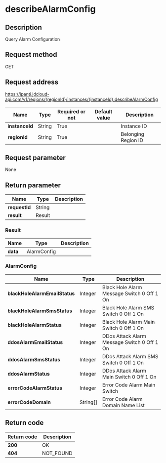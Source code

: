 # describeAlarmConfig


## Description
Query Alarm Configuration

## Request method
GET

## Request address
https://ipanti.jdcloud-api.com/v1/regions/{regionId}/instances/{instanceId}:describeAlarmConfig

|Name|Type|Required or not|Default value|Description|
|---|---|---|---|---|
|**instanceId**|String|True||Instance ID|
|**regionId**|String|True||Belonging Region ID|

## Request parameter
None


## Return parameter
|Name|Type|Description|
|---|---|---|
|**requestId**|String||
|**result**|Result||


### Result
|Name|Type|Description|
|---|---|---|
|**data**|AlarmConfig||
### AlarmConfig
|Name|Type|Description|
|---|---|---|
|**blackHoleAlarmEmailStatus**|Integer|Black Hole Alarm Message Switch 0 Off 1 On|
|**blackHoleAlarmSmsStatus**|Integer|Black Hole Alarm SMS Switch 0 Off 1 On|
|**blackHoleAlarmStatus**|Integer|Black Hole Alarm Main Switch 0 Off 1 On|
|**ddosAlarmEmailStatus**|Integer|DDos Attack Alarm Message Switch 0 Off 1 On|
|**ddosAlarmSmsStatus**|Integer|DDos Attack Alarm SMS Switch 0 Off 1 On|
|**ddosAlarmStatus**|Integer|DDos Attack Alarm Main Switch 0 Off 1 On|
|**errorCodeAlarmStatus**|Integer|Error Code Alarm Main Switch|
|**errorCodeDomain**|String[]|Error Code Alarm Domain Name List|

## Return code
|Return code|Description|
|---|---|
|**200**|OK|
|**404**|NOT_FOUND|
